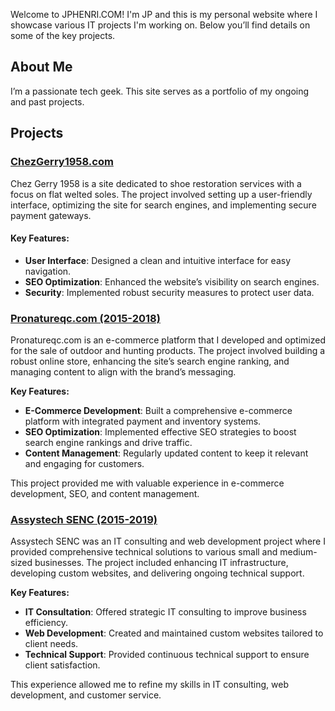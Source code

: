 
Welcome to JPHENRI.COM! I'm JP and this is my personal website where I showcase various IT projects I'm working on. Below you’ll find details on some of the key projects.

## About Me

I’m a passionate tech geek. This site serves as a portfolio of my ongoing and past projects.

## Projects

### [ChezGerry1958.com](https://chezgerry1958.com)
Chez Gerry 1958 is a site dedicated to shoe restoration services with a focus on flat welted soles. The project involved setting up a user-friendly interface, optimizing the site for search engines, and implementing secure payment gateways.

#### Key Features:
- **User Interface**: Designed a clean and intuitive interface for easy navigation.
- **SEO Optimization**: Enhanced the website’s visibility on search engines.
- **Security**: Implemented robust security measures to protect user data.

### [Pronatureqc.com (2015-2018)](https://web.archive.org/web/20171012223444/https://www.pronatureqc.com/)
Pronatureqc.com is an e-commerce platform that I developed and optimized for the sale of outdoor and hunting products. The project involved building a robust online store, enhancing the site’s search engine ranking, and managing content to align with the brand’s messaging.

**Key Features:**
- **E-Commerce Development**: Built a comprehensive e-commerce platform with integrated payment and inventory systems.
- **SEO Optimization**: Implemented effective SEO strategies to boost search engine rankings and drive traffic.
- **Content Management**: Regularly updated content to keep it relevant and engaging for customers.

This project provided me with valuable experience in e-commerce development, SEO, and content management.

### [Assystech SENC (2015-2019)](https://web.archive.org/web/20181229095915/https://assystech.com/)
Assystech SENC was an IT consulting and web development project where I provided comprehensive technical solutions to various small and medium-sized businesses. The project included enhancing IT infrastructure, developing custom websites, and delivering ongoing technical support.

**Key Features:**
- **IT Consultation**: Offered strategic IT consulting to improve business efficiency.
- **Web Development**: Created and maintained custom websites tailored to client needs.
- **Technical Support**: Provided continuous technical support to ensure client satisfaction.


This experience allowed me to refine my skills in IT consulting, web development, and customer service.
